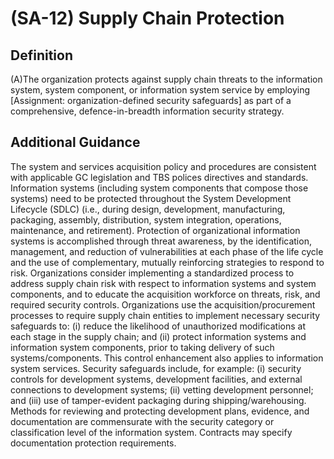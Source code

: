 
# (SA-12) Supply Chain Protection

## Definition

(A)The organization protects against supply chain threats to the information system, system component, or information system service by employing [Assignment: organization-defined security safeguards] as part of a comprehensive, defence-in-breadth information security strategy.

## Additional Guidance

The system and services acquisition policy and procedures are consistent with applicable GC legislation and TBS polices directives and standards. Information systems (including system components that compose those systems) need to be protected throughout the System Development Lifecycle (SDLC) (i.e., during design, development, manufacturing, packaging, assembly, distribution, system integration, operations, maintenance, and retirement). Protection of organizational information systems is accomplished through threat awareness, by the identification, management, and reduction of vulnerabilities at each phase of the life cycle and the use of complementary, mutually reinforcing strategies to respond to risk. Organizations consider implementing a standardized process to address supply chain risk with respect to information systems and system components, and to educate the acquisition workforce on threats, risk, and required security controls. Organizations use the acquisition/procurement processes to require supply chain entities to implement necessary security safeguards to: (i) reduce the likelihood of unauthorized modifications at each stage in the supply chain; and (ii) protect information systems and information system components, prior to taking delivery of such systems/components. This control enhancement also applies to information system services. Security safeguards include, for example: (i) security controls for development systems, development facilities, and external connections to development systems; (ii) vetting development personnel; and (iii) use of tamper-evident packaging during shipping/warehousing. Methods for reviewing and protecting development plans, evidence, and documentation are commensurate with the security category or classification level of the information system. Contracts may specify documentation protection requirements.
